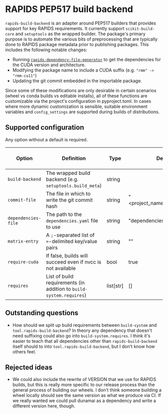 # RAPIDS PEP517 build backend

`rapids-build-backend` is an adapter around PEP517 builders that provides support for key RAPIDS requirements.
It currently support `scikit-build-core` and `setuptools` as the wrapped builder.
The package's primary purpose is to automate the various bits of preprocessing that are typically done to RAPIDS package metadata prior to publishing packages.
This includes the following notable changes:
- Running [`rapids-dependency-file-generator`](https://github.com/rapidsai/dependency-file-generator) to get the dependencies for the CUDA version and architecture.
- Modifying the package name to include a CUDA suffix (e.g. `"rmm" -> "rmm-cu11"`)
- Updating the git commit embedded in the importable package.

Since some of these modifications are only desirable in certain scenarios (wheel vs conda builds vs editable installs), all of these functions are customizable via the project's configuration in pyproject.toml.
In cases where more dynamic customization is sensible, suitable environment variables and `config_settings` are supported during builds of distributions.

## Supported configuration

Any option without a default is required.

| Option                | Definition                                                          | Type           | Default                     | Supports dynamic modification |
|-----------------------|---------------------------------------------------------------------|----------------|-----------------------------|-------------------------------|
| `build-backend`       | The wrapped build backend (e.g. `setuptools.build_meta`)            | string         |                             | N                             |
| `commit-file`         | The file in which to write the git commit hash                      | string         | "<project_name>/GIT_COMMIT" | N                             |
| `dependencies-file`   | The path to the `dependencies.yaml` file to use                     | string         | "dependencies.yaml"         | Y                             |
| `matrix-entry`        | A `;`-separated list of `=`-delimited key/value pairs               | string         | ""                          | Y                             |
| `require-cuda`        | If false, builds will succeed even if nvcc is not available         | bool           | true                        | Y                             |
| `requires`            | List of build requirements (in addition to `build-system.requires`) | list[str]      | []                          | N                             |


## Outstanding questions

- How should we split up build requirements between `build-system` and `tool.rapids-build-backend`? In theory any dependency that doesn't need suffixing could also go into `build-system.requires`. I think it's easier to teach that all dependencies other than `rapids-build-backend` itself should to into `tool.rapids-build-backend`, but I don't know how others feel.

## Rejected ideas

- We could also include the rewrite of VERSION that we use for RAPIDS builds, but this is really more specific to our release process than the general process of building our wheels. I don't think someone building a wheel locally should see the same version as what we produce via CI. If we really wanted we could pull dunamai as a dependency and write a different version here, though.

